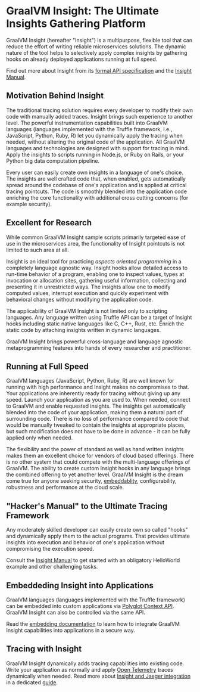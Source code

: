 # GraalVM Insight: The Ultimate Insights Gathering Platform

GraalVM Insight (hereafter "Insight") is a multipurpose, flexible tool that can reduce the effort of writing reliable microservices solutions.
The dynamic nature of the tool helps to selectively apply complex insights by gathering hooks on already deployed applications running at full speed.

Find out more about Insight from its [formal API specification](https://www.graalvm.org/tools/javadoc/org/graalvm/tools/insight/Insight.html) and the [Insight Manual](Insight-Manual.md).

## Motivation Behind Insight

The traditional tracing solution requires every developer to modify their own code with manually added traces.
Insight brings such experience to another level.
The powerful instrumentation capabilities built into GraalVM languages (languages implemented with the Truffle framework, i.e., JavaScript, Python, Ruby, R) let you dynamically apply the tracing when needed, without altering the original code of the application.
All GraalVM languages and technologies are designed with support for tracing in mind.
Apply the insights to scripts running in Node.js, or Ruby on Rails, or your Python big data computation pipeline.

Every user can easily create own insights in a language of one's choice.
The insights are well crafted code that, when enabled, gets automatically spread around the codebase of one's application and is applied at critical tracing pointcuts.
The code is smoothly blended into the application code enriching the core functionality with additional cross cutting concerns (for example security).

## Excellent for Research

While common GraalVM Insight sample scripts primarily targeted ease of use in the microservices area, the functionality of Insight pointcuts is not limited to such area at all.

Insight is an ideal tool for practicing *aspects oriented programming* in a completely language agnostic way.
Insight hooks allow detailed access to run-time behavior of a program, enabling one to inspect values, types at invocation or allocation sites, gathering useful information, collecting and presenting it in unrestricted ways.
The insights allow one to modify computed values, interrupt execution and quickly experiment with behavioral changes without modifying the application code.

The applicability of GraalVM Insight is not limited only to scripting languages.
Any language written using Truffle API can be a target of Insight hooks including static native languages like C, C++, Rust, etc.
Enrich the static code by attaching insights written in dynamic languages.

GraalVM Insight brings powerful cross-language and language agnostic metaprogramming features into hands of every researcher and practitioner.

## Running at Full Speed

GraalVM languages (JavaScript, Python, Ruby, R) are well known for running with high performance and Insight makes no compromises to that.
Your applications are inherently ready for tracing without giving up any speed.
Launch your application as you are used to.
When needed, connect to GraalVM and enable requested insights.
The insights get automatically blended into the code of your application, making them a natural part of surrounding code.
There is no loss of performance compared to code that would be manually tweaked to contain the insights at appropriate places, but such modification does not have to be done in advance - it can be fully applied only when needed.

The flexibility and the power of standard as well as hand written insights makes them an excellent choice for vendors of cloud based offerings.
There is no other system that could compete with the multi-language offerings of GraalVM.
The ability to create custom Insight hooks in any language brings the combined offering to yet another level.
GraalVM Insight is the dream come true for anyone seeking security, [embeddablity](Insight-Embedding.md), configurability, robustness and performance at the cloud scale.

## "Hacker's Manual" to the Ultimate Tracing Framework

Any moderately skilled developer can easily create own so called "hooks" and dynamically apply them to the actual programs.
That provides ultimate insights into execution and behavior of one's application without compromising the execution speed.

Consult the [Insight Manual](Insight-Manual.md) to get started with an obligatory HelloWorld example and other challenging tasks.

## Embeddeding Insight into Applications

GraalVM languages (languages implemented with the Truffle framework) can be embedded into custom applications via [Polyglot Context API](https://www.graalvm.org/sdk/javadoc/org/graalvm/polyglot/Context.html). GraalVM Insight can also be controlled via the same API.

Read the [embedding documentation](Insight-Embedding.md) to learn how to integrate GraalVM Insight capabilities into applications in a secure way.

## Tracing with Insight

GraalVM Insight dynamically adds tracing capabilities into existing code. Write your application as normally and apply [Open Telemetry](https://opentelemetry.io/) traces dynamically when needed.
Read more about [Insight and Jaeger integration](Insight-Tracing.md) in a dedicated [guide](Insight-Tracing.md).
